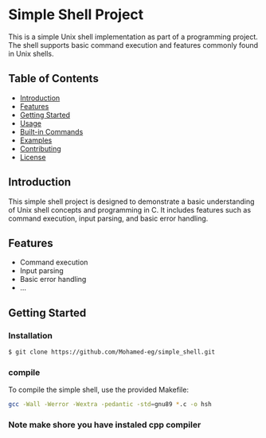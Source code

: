 # Simple Shell Project

This is a simple Unix shell implementation as part of a programming project. The shell supports basic command execution and features commonly found in Unix shells.

## Table of Contents

- [Introduction](#introduction)
- [Features](#features)
- [Getting Started](#getting-started)
- [Usage](#usage)
- [Built-in Commands](#built-in-commands)
- [Examples](#examples)
- [Contributing](#contributing)
- [License](#license)

## Introduction

This simple shell project is designed to demonstrate a basic understanding of Unix shell concepts and programming in C. It includes features such as command execution, input parsing, and basic error handling.

## Features

- Command execution
- Input parsing
- Basic error handling
- ...

## Getting Started
### Installation

```bash
$ git clone https://github.com/Mohamed-eg/simple_shell.git
```
### compile
To compile the simple shell, use the provided Makefile:

```bash
gcc -Wall -Werror -Wextra -pedantic -std=gnu89 *.c -o hsh
```
### Note make shore you have instaled cpp compiler

